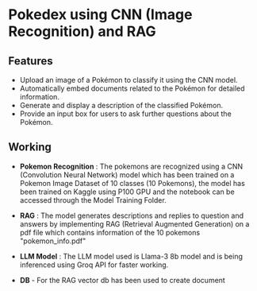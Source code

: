 # Pokedex using CNN (Image Recognition) and RAG

## Features

- Upload an image of a Pokémon to classify it using the CNN model.
- Automatically embed documents related to the Pokémon for detailed information.
- Generate and display a description of the classified Pokémon.
- Provide an input box for users to ask further questions about the Pokémon.

## Working

- **Pokemon Recognition** : The pokemons are recognized using a CNN (Convolution Neural Network) model which has been trained on a Pokemon Image Dataset of 10 classes (10 Pokemons), the model has been trained on Kaggle using P100 GPU and the notebook can be accessed through the Model Training Folder.

- **RAG** : The model generates descriptions and replies to question and answers by implementing RAG (Retrieval Augmented Generation) on a pdf file which contains information of the 10 pokemons "pokemon_info.pdf"

- **LLM Model** : The LLM model used is Llama-3 8b model and is being inferenced using Groq API for faster working.

- **DB** - For the RAG vector db has been used to create document 
